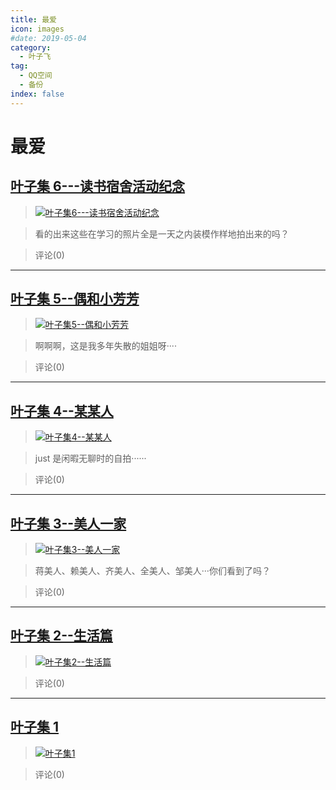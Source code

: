 ```yaml
---
title: 最爱
icon: images
#date: 2019-05-04
category:
  - 叶子飞
tag:
  - QQ空间
  - 备份
index: false
---
```


# 最爱

## [叶子集 6---读书宿舍活动纪念](/叶子飞/Qzone/相册/最爱/叶子集6---读书宿舍活动纪念)

> [![叶子集6---读书宿舍活动纪念](http://ddns.4a1801.life:5244/d/Onedrive-4A1801/%E4%B8%AA%E4%BA%BA%E5%BB%BA%E7%AB%99/public/Qzone_wyf/Albums/images/B0B168B8.webp)](https://user.qzone.qq.com/2542864301/photo/V148n7I33qaC3W)

> 看的出来这些在学习的照片全是一天之内装模作样地拍出来的吗？

> 评论(0)

---

## [叶子集 5--偶和小芳芳](/叶子飞/Qzone/相册/最爱/叶子集5--偶和小芳芳)

> [![叶子集5--偶和小芳芳](http://ddns.4a1801.life:5244/d/Onedrive-4A1801/%E4%B8%AA%E4%BA%BA%E5%BB%BA%E7%AB%99/public/Qzone_wyf/Albums/images/919C189B.webp)](https://user.qzone.qq.com/2542864301/photo/V148n7I31lCQKH)

> 啊啊啊，这是我多年失散的姐姐呀····

> 评论(0)

---

## [叶子集 4--某某人](/叶子飞/Qzone/相册/最爱/叶子集4--某某人)

> [![叶子集4--某某人](http://ddns.4a1801.life:5244/d/Onedrive-4A1801/%E4%B8%AA%E4%BA%BA%E5%BB%BA%E7%AB%99/public/Qzone_wyf/Albums/images/6C9DF61B.webp)](https://user.qzone.qq.com/2542864301/photo/V148n7I32HBvHl)

> just 是闲暇无聊时的自拍······

> 评论(0)

---

## [叶子集 3--美人一家](/叶子飞/Qzone/相册/最爱/叶子集3--美人一家)

> [![叶子集3--美人一家](http://ddns.4a1801.life:5244/d/Onedrive-4A1801/%E4%B8%AA%E4%BA%BA%E5%BB%BA%E7%AB%99/public/Qzone_wyf/Albums/images/6EF65528.webp)](https://user.qzone.qq.com/2542864301/photo/V148n7I34DHHKl)

> 蒋美人、赖美人、齐美人、全美人、邹美人···你们看到了吗？

> 评论(0)

---

## [叶子集 2--生活篇](/叶子飞/Qzone/相册/最爱/叶子集2--生活篇)

> [![叶子集2--生活篇](http://ddns.4a1801.life:5244/d/Onedrive-4A1801/%E4%B8%AA%E4%BA%BA%E5%BB%BA%E7%AB%99/public/Qzone_wyf/Albums/images/566BA8F6.webp)](https://user.qzone.qq.com/2542864301/photo/ab7eae03-fb44-4f10-bb14-99a86f51b596)

>

> 评论(0)

---

## [叶子集 1](/叶子飞/Qzone/相册/最爱/叶子集1)

> [![叶子集1](http://ddns.4a1801.life:5244/d/Onedrive-4A1801/%E4%B8%AA%E4%BA%BA%E5%BB%BA%E7%AB%99/public/Qzone_wyf/Albums/images/20BE059A.webp)](https://user.qzone.qq.com/2542864301/photo/3d12b843-fef5-457d-acf7-94ea1b1b6631)

>

> 评论(0)
